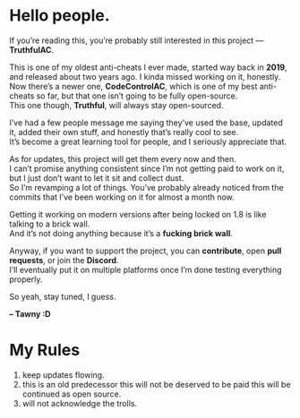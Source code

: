 # Hello people.  
If you’re reading this, you’re probably still interested in this project — **TruthfulAC**.  

This is one of my oldest anti-cheats I ever made, started way back in **2019**, and released about two years ago. I kinda missed working on it, honestly. Now there’s a newer one, **CodeControlAC**, which is one of my best anti-cheats so far, but that one isn’t going to be fully open-source.  
This one though, **Truthful**, will always stay open-sourced.  

I’ve had a few people message me saying they’ve used the base, updated it, added their own stuff, and honestly that’s really cool to see.  
It’s become a great learning tool for people, and I seriously appreciate that.  

As for updates, this project will get them every now and then.  
I can’t promise anything consistent since I’m not getting paid to work on it, but I just don’t want to let it sit and collect dust.  
So I’m revamping a lot of things. You’ve probably already noticed from the commits that I’ve been working on it for almost a month now.  

Getting it working on modern versions after being locked on 1.8 is like talking to a brick wall.  
And it’s not doing anything because it’s a **fucking brick wall**.  

Anyway, if you want to support the project, you can **contribute**, open **pull requests**, or join the **Discord**.  
I’ll eventually put it on multiple platforms once I’m done testing everything properly.  

So yeah, stay tuned, I guess.  

**– Tawny :D**


# My Rules
1. keep updates flowing.
2. this is an old predecessor this will not be deserved to be paid this will be continued as open source.
3. will not acknowledge the trolls.









































